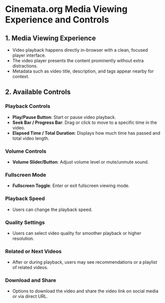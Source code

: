 # Cinemata.org Media Viewing Experience and Controls

## 1. Media Viewing Experience

- Video playback happens directly in-browser with a clean, focused player interface.
- The video player presents the content prominently without extra distractions.
- Metadata such as video title, description, and tags appear nearby for context.

## 2. Available Controls

### Playback Controls
- **Play/Pause Button**: Start or pause video playback.
- **Seek Bar / Progress Bar**: Drag or click to move to a specific time in the video.
- **Elapsed Time / Total Duration**: Displays how much time has passed and total video length.

### Volume Controls
- **Volume Slider/Button**: Adjust volume level or mute/unmute sound.

### Fullscreen Mode
- **Fullscreen Toggle**: Enter or exit fullscreen viewing mode.

### Playback Speed
-  Users can change the playback speed.

### Quality Settings
-  Users can select video quality for smoother playback or higher resolution.

### Related or Next Videos
- After or during playback, users may see recommendations or a playlist of related videos.

### Download and Share
-  Options to download the video and share the video link on social media or via direct URL.



